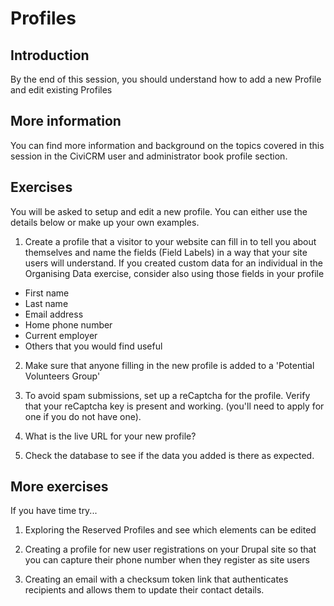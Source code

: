 # Profiles

## Introduction

By the end of this session, you should understand how to add a new Profile and edit existing Profiles

## **More information**

You can find more information and background on the topics covered in this session in the CiviCRM user and administrator book profile section.

## **Exercises**

You will be asked to setup and edit a new profile. You can either use the details below or make up your own examples.

1. Create a profile that a visitor to your website can fill in to tell you about themselves and name the fields (Field Labels) in a way that your site users will understand. If you created custom data for an individual in the Organising Data exercise, consider also using those fields in your profile

- First name
- Last name
- Email address
- Home phone number
- Current employer
- Others that you would find useful

2. Make sure that anyone filling in the new profile is added to a 'Potential Volunteers Group'

3. To avoid spam submissions, set up a reCaptcha for the profile. Verify that your reCaptcha key is present and working. (you'll need to apply for one if you do not have one).

4. What is the live URL for your new profile?

5. Check the database to see if the data you added is there as expected.

## More exercises

If you have time try...

1. Exploring the Reserved Profiles and see which elements can be edited

2. Creating a profile for new user registrations on your Drupal site so that you can capture their phone number when they register as site users

3. Creating an email with a checksum token link that authenticates recipients and allows them to update their contact details.
